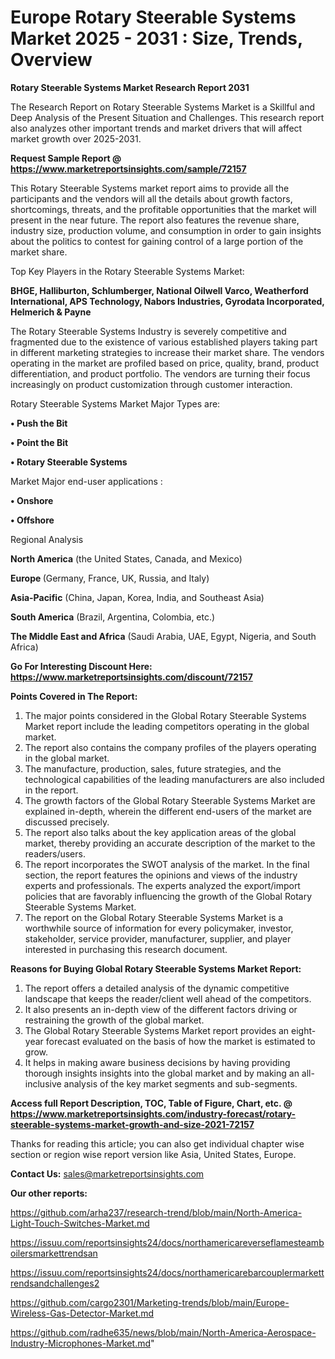 # Europe Rotary Steerable Systems Market 2025 - 2031 : Size, Trends, Overview

<strong>Rotary Steerable Systems Market Research Report 2031</strong>

The Research Report on Rotary Steerable Systems Market is a Skillful and Deep Analysis of the Present Situation and Challenges. This research report also analyzes other important trends and market drivers that will affect market growth over 2025-2031.

<strong>Request Sample Report @ <a href=https://www.marketreportsinsights.com/sample/72157>https://www.marketreportsinsights.com/sample/72157</a></strong>

This Rotary Steerable Systems market report aims to provide all the participants and the vendors will all the details about growth factors, shortcomings, threats, and the profitable opportunities that the market will present in the near future. The report also features the revenue share, industry size, production volume, and consumption in order to gain insights about the politics to contest for gaining control of a large portion of the market share.

Top Key Players in the Rotary Steerable Systems Market:

<strong>BHGE, Halliburton, Schlumberger, National Oilwell Varco, Weatherford International, APS Technology, Nabors Industries, Gyrodata Incorporated, Helmerich & Payne</strong>

The Rotary Steerable Systems Industry is severely competitive and fragmented due to the existence of various established players taking part in different marketing strategies to increase their market share. The vendors operating in the market are profiled based on price, quality, brand, product differentiation, and product portfolio. The vendors are turning their focus increasingly on product customization through customer interaction.

Rotary Steerable Systems Market Major Types are:

<strong>• Push the Bit

• Point the Bit

• Rotary Steerable Systems</strong>

Market Major end-user applications :

<strong>• Onshore

• Offshore</strong>

Regional Analysis

</u><strong><b>North America</b></strong> (the United States, Canada, and Mexico)

<strong><b>Europe </b></strong>(Germany, France, UK, Russia, and Italy)

<strong><b>Asia-Pacific</b></strong> (China, Japan, Korea, India, and Southeast Asia)

<strong><b>South America</b></strong> (Brazil, Argentina, Colombia, etc.)

<strong><b>The Middle East and Africa</b></strong> (Saudi Arabia, UAE, Egypt, Nigeria, and South Africa)

<strong>Go For Interesting Discount Here: <a href=https://www.marketreportsinsights.com/discount/72157>https://www.marketreportsinsights.com/discount/72157</a></strong>

<strong>Points Covered in The Report:</strong>
<ol>
  <li>The major points considered in the Global Rotary Steerable Systems Market report include the leading competitors operating in the global market.</li>
  <li>The report also contains the company profiles of the players operating in the global market.</li>
  <li>The manufacture, production, sales, future strategies, and the technological capabilities of the leading manufacturers are also included in the report.</li>
  <li>The growth factors of the Global Rotary Steerable Systems Market are explained in-depth, wherein the different end-users of the market are discussed precisely.</li>
  <li>The report also talks about the key application areas of the global market, thereby providing an accurate description of the market to the readers/users.</li>
  <li>The report incorporates the SWOT analysis of the market. In the final section, the report features the opinions and views of the industry experts and professionals. The experts analyzed the export/import policies that are favorably influencing the growth of the Global Rotary Steerable Systems Market.</li>
  <li>The report on the Global Rotary Steerable Systems Market is a worthwhile source of information for every policymaker, investor, stakeholder, service provider, manufacturer, supplier, and player interested in purchasing this research document.</li>
</ol>
<strong>Reasons for Buying Global Rotary Steerable Systems Market Report:</strong>

<ol>
  <li>The report offers a detailed analysis of the dynamic competitive landscape that keeps the reader/client well ahead of the competitors.</li>
  <li>It also presents an in-depth view of the different factors driving or restraining the growth of the global market.</li>
  <li>The Global Rotary Steerable Systems Market report provides an eight-year forecast evaluated on the basis of how the market is estimated to grow.</li>
  <li>It helps in making aware business decisions by having providing thorough insights insights into the global market and by making an all-inclusive analysis of the key market segments and sub-segments.</li>
</ol>
<strong>Access full Report Description, TOC, Table of Figure, Chart, etc. @ <a href=https://www.marketreportsinsights.com/industry-forecast/rotary-steerable-systems-market-growth-and-size-2021-72157>https://www.marketreportsinsights.com/industry-forecast/rotary-steerable-systems-market-growth-and-size-2021-72157</a></strong>


Thanks for reading this article; you can also get individual chapter wise section or region wise report version like Asia, United States, Europe.

<strong>Contact Us:</strong>
sales@marketreportsinsights.com

<strong>Our other reports:</strong>

<a href=https://github.com/arha237/research-trend/blob/main/North-America-Light-Touch-Switches-Market.md>https://github.com/arha237/research-trend/blob/main/North-America-Light-Touch-Switches-Market.md</a>

<a href=https://issuu.com/reportsinsights24/docs/northamericareverseflamesteamboilersmarkettrendsan>https://issuu.com/reportsinsights24/docs/northamericareverseflamesteamboilersmarkettrendsan</a>

<a href=https://issuu.com/reportsinsights24/docs/northamericarebarcouplermarkettrendsandchallenges2>https://issuu.com/reportsinsights24/docs/northamericarebarcouplermarkettrendsandchallenges2</a>

<a href=https://github.com/cargo2301/Marketing-trends/blob/main/Europe-Wireless-Gas-Detector-Market.md>https://github.com/cargo2301/Marketing-trends/blob/main/Europe-Wireless-Gas-Detector-Market.md</a>

<a href=https://github.com/radhe635/news/blob/main/North-America-Aerospace-Industry-Microphones-Market.md>https://github.com/radhe635/news/blob/main/North-America-Aerospace-Industry-Microphones-Market.md</a>"
